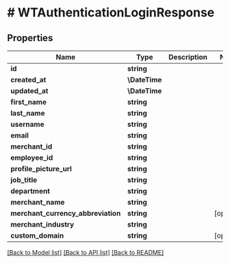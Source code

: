 # # WTAuthenticationLoginResponse

## Properties

Name | Type | Description | Notes
------------ | ------------- | ------------- | -------------
**id** | **string** |  |
**created_at** | **\DateTime** |  |
**updated_at** | **\DateTime** |  |
**first_name** | **string** |  |
**last_name** | **string** |  |
**username** | **string** |  |
**email** | **string** |  |
**merchant_id** | **string** |  |
**employee_id** | **string** |  |
**profile_picture_url** | **string** |  |
**job_title** | **string** |  |
**department** | **string** |  |
**merchant_name** | **string** |  |
**merchant_currency_abbreviation** | **string** |  | [optional]
**merchant_industry** | **string** |  |
**custom_domain** | **string** |  | [optional]

[[Back to Model list]](../../README.md#models) [[Back to API list]](../../README.md#endpoints) [[Back to README]](../../README.md)
